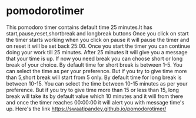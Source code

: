 # pomodorotimer
This pomodoro timer contains default time 25 minutes.It has start,pause,reset,shortbreak and longbreak buttons 
Once you click on start the timer starts working when you click on pause it will pause the timer and on reset it will be set back 25:00.
Once you start the timer you can continue doing your work till 25 minutes. After 25 minutes it will give you a message that your time is up.
If now you need break you can choose short or long break of your choice. By default time for short break is between 1-5. You can select the time as per your preference.
But if you try to give time more than 5,short break will start from 5 only.
By default time for long break is between 10-15. You can select the time between 10-15 minutes as per your preference.
But if you try to give time more than 15 or less than 15, long break will take its by default value which 10 minutes and it will from there and once the timer reaches 00:00:00 it will alert you with message time's up.
Here's the link https://swaatipandey.github.io/pomodorotimer/


